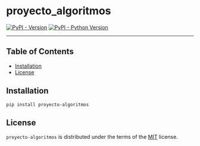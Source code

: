 # proyecto_algoritmos

[![PyPI - Version](https://img.shields.io/pypi/v/proyecto-algoritmos.svg)](https://pypi.org/project/proyecto-algoritmos)
[![PyPI - Python Version](https://img.shields.io/pypi/pyversions/proyecto-algoritmos.svg)](https://pypi.org/project/proyecto-algoritmos)

-----

## Table of Contents

- [Installation](#installation)
- [License](#license)

## Installation

```console
pip install proyecto-algoritmos
```

## License

`proyecto-algoritmos` is distributed under the terms of the [MIT](https://spdx.org/licenses/MIT.html) license.
